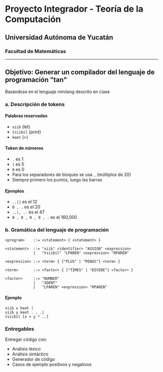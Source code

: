 # Proyecto Integrador - Teoría de la Computación

## Universidad Autónoma de Yucatán
### Facultad de Matemáticas

---

## Objetivo: Generar un compilador del lenguaje de programación "tan"

Basándose en el lenguaje minilang descrito en clase

### a. Descripción de tokens

#### Palabras reservadas
- `xiib` (let)
- `tsiibil` (print)
- `keet` (=)

#### Token de números
- `.` es 1
- `|` es 5
- `0` es 0
- Para los separadores de bloques se usa `,` (múltiplos de 20)
- Siempre primero los puntos, luego las barras

#### Ejemplos
- `..||` es el 12
- `0 , .` es el 20
- `..|, ..` es el 47
- `0 , 0 , 0 , 0 , .` es el 160,000

### b. Gramática del lenguaje de programación

```
<program>    ::= <statement> { <statement> }

<statement>  ::= "xiib" <identifier> "ASSIGN" <expression>
             |   "tsiibil" "LPAREN" <expression> "RPAREN"

<expression> ::= <term> { ["PLUS" | "MINUS"] <term> }

<term>       ::= <factor> { ["TIMES" | "DIVIDE"] <factor> }

<factor>     ::= "NUMBER"
             |   "IDENT"
             |   "LPAREN" <expression> "RPAREN"
```

#### Ejemplo

```
xiib x keet |
xiib y keet . , .|
tsiibil [x + y * ..]
```

### Entregables

Entregar código con:
- Análisis léxico
- Análisis sintáctico
- Generador de código
- Casos de ejemplo positivos y negativos